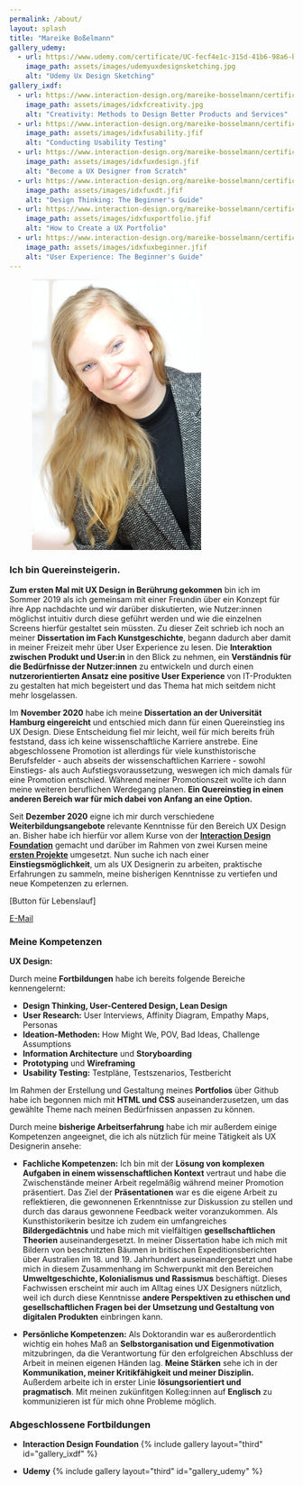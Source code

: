 ```yaml
---
permalink: /about/
layout: splash
title: "Mareike Boßelmann"
gallery_udemy:
  - url: https://www.udemy.com/certificate/UC-fecf4e1c-315d-41b6-98a6-b4dfcb1484f5
    image_path: assets/images/udemyuxdesignsketching.jpg
    alt: "Udemy Ux Design Sketching"
gallery_ixdf:
  - url: https://www.interaction-design.org/mareike-bosselmann/certificate/course/8ffd8c1c-9c52-4c1c-b309-dba88524c432
    image_path: assets/images/idxfcreativity.jpg
    alt: "Creativity: Methods to Design Better Products and Services"
  - url: https://www.interaction-design.org/mareike-bosselmann/certificate/course/7f9d4423-fbdf-4fce-a398-592fe9f73204
    image_path: assets/images/idxfusability.jfif
    alt: "Conducting Usability Testing"
  - url: https://www.interaction-design.org/mareike-bosselmann/certificate/course/d35c481a-fb73-4ebc-8b5e-4a6670122d02?certificateType=course
    image_path: assets/images/idxfuxdesign.jfif
    alt: "Become a UX Designer from Scratch"
  - url: https://www.interaction-design.org/mareike-bosselmann/certificate/course/313f43bd-fd91-4fb8-b3b5-2b649d704c06
    image_path: assets/images/idxfuxdt.jfif
    alt: "Design Thinking: The Beginner's Guide"
  - url: https://www.interaction-design.org/mareike-bosselmann/certificate/course/d0a425c0-72e8-424a-a393-3c2a008359b1
    image_path: assets/images/idxfuxportfolio.jfif
    alt: "How to Create a UX Portfolio"
  - url: https://www.interaction-design.org/mareike-bosselmann/certificate/course/950c716a-fa49-4ee8-aeb0-f24191ee8bb2
    image_path: assets/images/idxfuxbeginner.jfif
    alt: "User Experience: The Beginner's Guide"
---
```


<figure style="width: 300px" class="align-right">
  <img src="https://github.com/mbosselmann/portfolio/blob/master/assets/images/startbild.png?raw=true" alt="">
  </figure> 

### Ich bin Quereinsteigerin.
**Zum ersten Mal mit UX Design in Berührung gekommen** bin ich im Sommer 2019 als ich gemeinsam mit einer Freundin über ein Konzept für ihre App nachdachte und wir darüber diskutierten, wie Nutzer:innen möglichst intuitiv durch diese geführt werden und wie die einzelnen Screens hierfür gestaltet sein müssten. Zu dieser Zeit schrieb ich noch an meiner **Dissertation im Fach Kunstgeschichte**, begann dadurch aber damit in meiner Freizeit mehr über User Experience zu lesen. Die **Interaktion zwischen Produkt und User:in** in den Blick zu nehmen, ein **Verständnis für die Bedürfnisse der Nutzer:innen** zu entwickeln und durch einen **nutzerorientierten Ansatz eine positive User Experience** von IT-Produkten zu gestalten hat mich begeistert und das Thema hat mich seitdem nicht mehr losgelassen.

Im **November 2020** habe ich meine **Dissertation an der Universität Hamburg eingereicht** und entschied mich dann für einen Quereinstieg ins UX Design. Diese Entscheidung fiel mir leicht, weil für mich bereits früh feststand, dass ich keine wissenschaftliche Karriere anstrebe. Eine abgeschlossene Promotion ist allerdings für viele kunsthistorische Berufsfelder - auch abseits der wissenschaftlichen Karriere - sowohl Einstiegs- als auch Aufstiegsvoraussetzung, weswegen ich mich damals für eine Promotion entschied. Während meiner Promotionszeit wollte ich dann meine weiteren beruflichen Werdegang planen. **Ein Quereinstieg in einen anderen Bereich war für mich dabei von Anfang an eine Option.** 

Seit **Dezember 2020** eigne ich mir durch verschiedene **Weiterbildungsangebote** relevante Kenntnisse für den Bereich UX Design an. Bisher habe ich hierfür vor allem Kurse von der [**Interaction Design Foundation**](https://www.interaction-design.org/) gemacht und darüber im Rahmen von zwei Kursen meine [**ersten Projekte**](https://mbosselmann.github.io/portfolio/projects/) umgesetzt. Nun suche ich nach einer **Einstiegsmöglichkeit**, um als UX Designerin zu arbeiten, praktische Erfahrungen zu sammeln, meine bisherigen Kenntnisse zu vertiefen und neue Kompetenzen zu erlernen.

[Button für Lebenslauf]

<a href="mailto:mareike.bosselmann@gmx.de" class="btn btn--primary">E-Mail</a>

### Meine Kompetenzen

**UX Design:**

Durch meine **Fortbildungen** habe ich bereits folgende Bereiche kennengelernt:

* **Design Thinking, User-Centered Design, Lean Design** 
* **User Research:** User Interviews, Affinity Diagram, Empathy Maps, Personas
* **Ideation-Methoden:** How Might We, POV, Bad Ideas, Challenge Assumptions
* **Information Architecture** und **Storyboarding**
* **Prototyping** und **Wireframing**
* **Usability Testing:** Testpläne, Testszenarios, Testbericht

Im Rahmen der Erstellung und Gestaltung meines **Portfolios** über Github habe ich begonnen mich mit **HTML und CSS** auseinanderzusetzen, um das gewählte Theme nach meinen Bedürfnissen anpassen zu können.

Durch meine **bisherige Arbeitserfahrung** habe ich mir außerdem einige Kompetenzen angeeignet, die ich als nützlich für meine Tätigkeit als UX Designerin ansehe:

* **Fachliche Kompetenzen:**
Ich bin mit der **Lösung von komplexen Aufgaben in einem wissenschaftlichen Kontext** vertraut und habe die Zwischenstände meiner Arbeit regelmäßig während meiner Promotion präsentiert. Das Ziel der **Präsentationen** war es die eigene Arbeit zu reflektieren, die gewonnenen Erkenntnisse zur Diskussion zu stellen und durch das daraus gewonnene Feedback weiter voranzukommen. Als Kunsthistorikerin besitze ich zudem ein umfangreiches **Bildergedächtnis** und habe mich mit vielfältigen **gesellschaftlichen Theorien** auseinandergesetzt. In meiner Dissertation habe ich mich mit Bildern von beschnitzten Bäumen in britischen Expeditionsberichten über Australien im 18. und 19. Jahrhundert auseinandergesetzt und habe mich in diesem Zusammenhang im Schwerpunkt mit den Bereichen **Umweltgeschichte, Kolonialismus und Rassismus** beschäftigt. Dieses Fachwissen erscheint mir auch im Alltag eines UX Designers nützlich, weil ich durch diese Kenntnisse **andere Perspektiven zu ethischen und gesellschaftlichen Fragen bei der Umsetzung und Gestaltung von digitalen Produkten** einbringen kann.

* **Persönliche Kompetenzen:**
Als Doktorandin war es außerordentlich wichtig ein hohes Maß an **Selbstorganisation und Eigenmotivation** mitzubringen, da die Verantwortung für den erfolgreichen Abschluss der Arbeit in meinen eigenen Händen lag. **Meine Stärken** sehe ich in der **Kommunikation, meiner Kritikfähigkeit und meiner Disziplin.** Außerdem arbeite ich in erster Linie **lösungsorientiert und pragmatisch**. Mit meinen zukünfitgen Kolleg:innen auf **Englisch** zu kommunizieren ist für mich ohne Probleme möglich.

### Abgeschlossene Fortbildungen
* **Interaction Design Foundation**
{% include gallery layout="third" id="gallery_ixdf" %}

* **Udemy**
{% include gallery layout="third" id="gallery_udemy" %}

